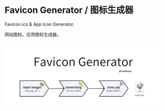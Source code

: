 # Favicon Generator / 图标生成器

Favicon.ico &amp; App Icon Generator.

网站图标，应用图标生成器。

![](.github/banner.png)
